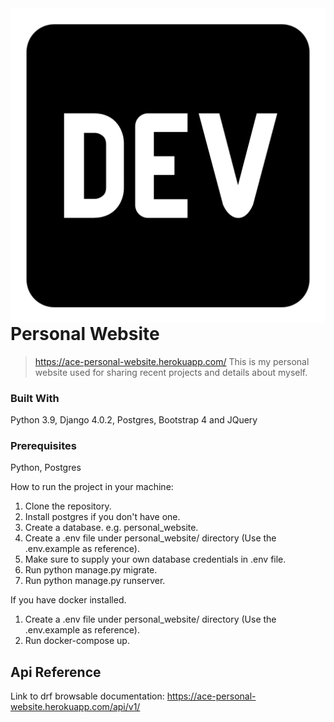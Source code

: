 <img src="./portfolio/static/portfolio/assets/img/favicon.png" alt="Site Logo" align="right">

# Personal Website 
> https://ace-personal-website.herokuapp.com/
This is my personal website used for sharing recent projects and details about myself.

### Built With
Python 3.9, Django 4.0.2, Postgres, Bootstrap 4 and JQuery

### Prerequisites
Python, Postgres

How to run the project in your machine:
1. Clone the repository.
2. Install postgres if you don't have one.
3. Create a database. e.g. personal_website.
4. Create a .env file under personal_website/ directory (Use the .env.example as reference).
5. Make sure to supply your own database credentials in .env file.
6. Run python manage.py migrate.
7. Run python manage.py runserver.

If you have docker installed.
1. Create a .env file under personal_website/ directory (Use the .env.example as reference).
2. Run docker-compose up.

## Api Reference
Link to drf browsable documentation: https://ace-personal-website.herokuapp.com/api/v1/ 


